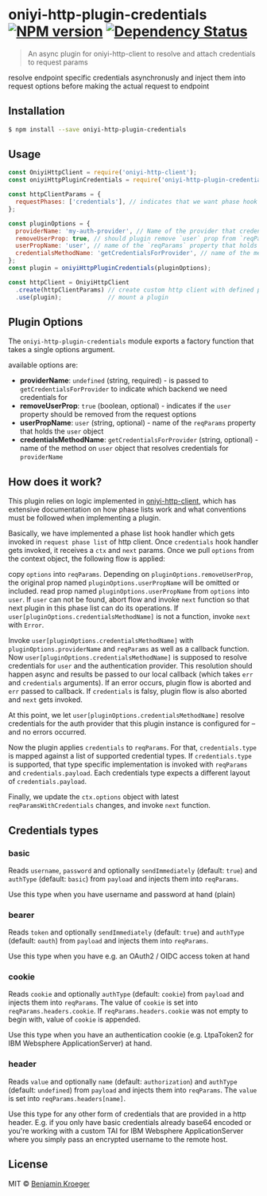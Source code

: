# oniyi-http-plugin-credentials [![NPM version][npm-image]][npm-url] [![Dependency Status][daviddm-image]][daviddm-url]
> An async plugin for oniyi-http-client to resolve and attach credentials to request params

resolve endpoint specific credentials asynchronusly and inject them into request options before making the actual request to endpoint

## Installation

```sh
$ npm install --save oniyi-http-plugin-credentials
```

## Usage

```js
const OniyiHttpClient = require('oniyi-http-client');
const oniyiHttpPluginCredentials = require('oniyi-http-plugin-credentials');

const httpClientParams = {
  requestPhases: ['credentials'], // indicates that we want phase hook handler with name 'credentials' should be run in request phase list
};

const pluginOptions = {
  providerName: 'my-auth-provider', // Name of the provider that credentials should be resolved for
  removeUserProp: true, // should plugin remove `user` prop from `reqParams`
  userPropName: 'user', // name of the `reqParams` property that holds the `user` object
  credentialsMethodName: 'getCredentialsForProvider', // name of the method on `user` object that resolves credentials for `providerName`
};
const plugin = oniyiHttpPluginCredentials(pluginOptions);

const httpClient = OniyiHttpClient
  .create(httpClientParams) // create custom http client with defined phase lists
  .use(plugin);             // mount a plugin
```

## Plugin Options
The `oniyi-http-plugin-credentials` module exports a factory function that takes a single options argument.

available options are:
- **providerName**: `undefined` (string, required) - is passed to `getCredentialsForProvider` to indicate which backend we need credentials for
- **removeUserProp**: `true` (boolean, optional) - indicates if the `user` property should be removed from the request options
- **userPropName**: `user` (string, optional) - name of the `reqParams` property that holds the `user` object
- **credentialsMethodName**: `getCredentialsForProvider` (string, optional) - name of the method on `user` object that resolves credentials for `providerName`

## How does it work?

This plugin relies on logic implemented in [oniyi-http-client](https://npmjs.org/package/oniyi-http-client), which has extensive documentation on how phase lists work and what conventions must be followed when implementing a plugin.
 
Basically, we have implemented a phase list hook handler which gets invoked in `request phase list` of http client.
Once `credentials` hook handler gets invoked, it receives a `ctx` and `next` params. Once we pull `options` from the context object, the following flow is applied:

copy `options` into `reqParams`. Depending on `pluginOptions.removeUserProp`, the original prop named `pluginOptions.userPropName` will be omitted or included.
read prop named `pluginOptions.userPropName` from `options` into `user`.
If `user` can not be found, abort flow and invoke `next` function so that next plugin in this phase list can do its operations. 
If `user[pluginOptions.credentialsMethodName]` is not a function, invoke `next` with `Error`.

Invoke `user[pluginOptions.credentialsMethodName]` with `pluginOptions.providerName` and `reqParams` as well as a callback function.
Now `user[pluginOptions.credentialsMethodName]` is supposed to resolve credentials for `user` and the authentication provider. This resolution should happen async and results be passed to our local callback (which takes `err` and `credentials` arguments).
If an error occurs, plugin flow is aborted and `err` passed to callback.
If `credentials` is falsy, plugin flow is also aborted and `next` gets invoked.

At this point, we let `user[pluginOptions.credentialsMethodName]` resolve credentials for the auth provider that this plugin instance is configured for – and no errors occurred.

Now the plugin applies `credentials` to `reqParams`. For that, `credentials.type` is mapped against a list of supported credential types. If `credentials.type` is supported, that type specific implementation is invoked with `reqParams` and `credentials.payload`.
Each credentials type expects a different layout of `credentials.payload`.

Finally, we update the `ctx.options` object with latest `reqParamsWithCredentials` changes, and invoke `next` function.

## Credentials types

### basic
Reads `username`, `password` and optionally `sendImmediately` (default: `true`) and `authType` (default: `basic`) from `payload` and injects them into `reqParams`.

Use this type when you have username and password at hand (plain)

### bearer
Reads `token` and optionally `sendImmediately` (default: `true`) and `authType` (default: `oauth`) from `payload` and injects them into `reqParams`.

Use this type when you have e.g. an OAuth2 / OIDC access token at hand

### cookie
Reads `cookie` and optionally `authType` (default: `cookie`) from `payload` and injects them into `reqParams`. The value of `cookie` is set into `reqParams.headers.cookie`. If `reqParams.headers.cookie` was not empty to begin with, value of `cookie` is appended.

Use this type when you have an authentication cookie (e.g. LtpaToken2 for IBM Websphere ApplicationServer) at hand.

### header
Reads `value` and optionally `name` (default: `authorization`) and `authType` (default: `undefined`) from `payload` and injects them into `reqParams`. The `value` is set into `reqParams.headers[name]`.

Use this type for any other form of credentials that are provided in a http header. E.g. if you only have basic credentials already base64 encoded or you're working with a custom TAI for IBM Websphere ApplicationServer where you simply pass an encrypted username to the remote host.

## License

MIT © [Benjamin Kroeger]()


[npm-image]: https://badge.fury.io/js/oniyi-http-plugin-credentials.svg
[npm-url]: https://npmjs.org/package/oniyi-http-plugin-credentials
[travis-image]: https://travis-ci.org/benkroeger/oniyi-http-plugin-credentials.svg?branch=master
[travis-url]: https://travis-ci.org/benkroeger/oniyi-http-plugin-credentials
[daviddm-image]: https://david-dm.org/benkroeger/oniyi-http-plugin-credentials.svg?theme=shields.io
[daviddm-url]: https://david-dm.org/benkroeger/oniyi-http-plugin-credentials
